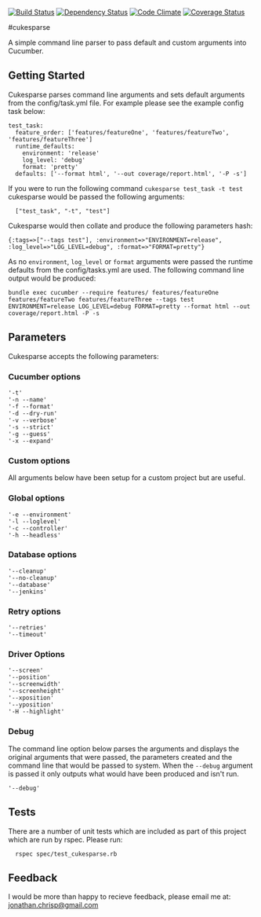 [![Build Status](https://travis-ci.org/jonathanchrisp/cukesparse.png?branch=master)](https://travis-ci.org/jonathanchrisp/cukesparse)
[![Dependency Status](https://gemnasium.com/jonathanchrisp/cukesparse.png)](https://gemnasium.com/jonathanchrisp/cukesparse)
[![Code Climate](https://codeclimate.com/github/jonathanchrisp/cukesparse.png)](https://codeclimate.com/github/jonathanchrisp/cukesparse)
[![Coverage Status](https://coveralls.io/repos/jonathanchrisp/cukesparse/badge.png?branch=master)](https://coveralls.io/r/jonathanchrisp/cukesparse)

#cukesparse

A simple command line parser to pass default and custom arguments into Cucumber.

## Getting Started
Cukesparse parses command line arguments and sets default arguments from the config/task.yml file. For example please see the example config task below:

    test_task:   
      feature_order: ['features/featureOne', 'features/featureTwo', 'features/featureThree']  
      runtime_defaults:  
        environment: 'release'  
        log_level: 'debug'
        format: 'pretty'  
      defaults: ['--format html', '--out coverage/report.html', '-P -s']

If you were to run the following command `cukesparse test_task -t test` cukesparse would be passed the following arguments:

      ["test_task", "-t", "test"]
      
Cukesparse would then collate and produce the following parameters hash:

    {:tags=>["--tags test"], :environment=>"ENVIRONMENT=release", :log_level=>"LOG_LEVEL=debug", :format=>"FORMAT=pretty"}
    
As no `environment`, `log_level` or `format` arguments were passed the runtime defaults from the config/tasks.yml are used. The following command line output would be produced:

    bundle exec cucumber --require features/ features/featureOne features/featureTwo features/featureThree --tags test 
    ENVIRONMENT=release LOG_LEVEL=debug FORMAT=pretty --format html --out coverage/report.html -P -s
    
## Parameters
Cukesparse accepts the following parameters:

### Cucumber options
    '-t'
    '-n --name'
    '-f --format'
    '-d --dry-run'
    '-v --verbose'
    '-s --strict'
    '-g --guess'
    '-x --expand'

### Custom options
All arguments below have been setup for a custom project but are useful.

### Global options
    '-e --environment'
    '-l --loglevel'
    '-c --controller'
    '-h --headless'

### Database options
    '--cleanup'
    '--no-cleanup'
    '--database'
    '--jenkins'

### Retry options
    '--retries'
    '--timeout'

### Driver Options
    '--screen'
    '--position'
    '--screenwidth'
    '--screenheight'
    '--xposition'
    '--yposition'
    '-H --highlight'

### Debug
The command line option below parses the arguments and displays the original arguments that were passed, the parameters created and the command line that would be passed to system.
When the `--debug` argument is passed it only outputs what would have been produced and isn't run.

    '--debug'

## Tests
There are a number of unit tests which are included as part of this project which are run by rspec. Please run:

      rspec spec/test_cukesparse.rb
      
## Feedback
I would be more than happy to recieve feedback, please email me at: jonathan.chrisp@gmail.com
